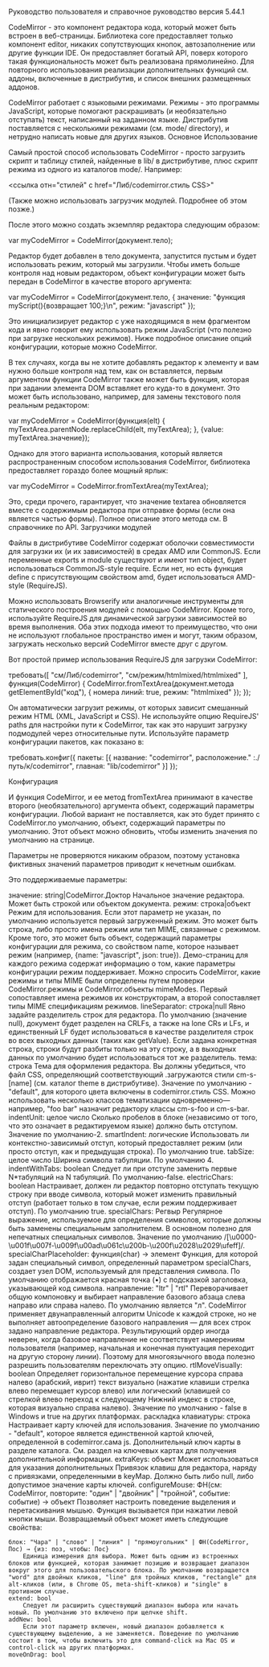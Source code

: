 Руководство пользователя и справочное руководство версия 5.44.1

CodeMirror - это компонент редактора кода, который может быть встроен в веб-страницы. Библиотека core предоставляет только компонент editor, никаких сопутствующих кнопок, автозаполнение или другие функции IDE. Он предоставляет богатый API, поверх которого такая функциональность может быть реализована прямолинейно. Для повторного использования реализации дополнительных функций см. аддоны, включенные в дистрибутив, и список внешних размещенных аддонов.

CodeMirror работает с языковыми режимами. Режимы - это программы JavaScript, которые помогают раскрашивать (и необязательно отступать) текст, написанный на заданном языке. Дистрибутив поставляется с несколькими режимами (см. mode/ directory), и нетрудно написать новые для других языков.
Основное Использование

Самый простой способ использовать CodeMirror - просто загрузить скрипт и таблицу стилей, найденные в lib/ в дистрибутиве, плюс скрипт режима из одного из каталогов mode/. Например:

<script src="lib/codemirror.js"></script>
<ссылка отн="стилей" с href="Либ/codemirror.стиль CSS>"
<script src="mode/javascript/javascript.js"></script>

(Также можно использовать загрузчик модулей. Подробнее об этом позже.)

После этого можно создать экземпляр редактора следующим образом:

var myCodeMirror = CodeMirror(документ.тело);

Редактор будет добавлен в тело документа, запустится пустым и будет использовать режим, который мы загрузили. Чтобы иметь больше контроля над новым редактором, объект конфигурации может быть передан в CodeMirror в качестве второго аргумента:

var myCodeMirror = CodeMirror(документ.тело, {
  значение: "функция myScript(){возвращает 100;}\n",
  режим: "javascript"
});

Это инициализирует редактор с уже находящимся в нем фрагментом кода и явно говорит ему использовать режим JavaScript (что полезно при загрузке нескольких режимов). Ниже подробное описание опций конфигурации, которые можно CodeMirror.

В тех случаях, когда вы не хотите добавлять редактор к элементу и вам нужно больше контроля над тем, как он вставляется, первым аргументом функции CodeMirror также может быть функция, которая при задании элемента DOM вставляет его куда-то в документ. Это может быть использовано, например, для замены текстового поля реальным редактором:

var myCodeMirror = CodeMirror(функция(elt) {
  myTextArea.parentNode.replaceChild(elt, myTextArea);
}, {value: myTextArea.значение});

Однако для этого варианта использования, который является распространенным способом использования CodeMirror, библиотека предоставляет гораздо более мощный ярлык:

var myCodeMirror = CodeMirror.fromTextArea(myTextArea);

Это, среди прочего, гарантирует, что значение textarea обновляется вместе с содержимым редактора при отправке формы (если она является частью формы). Полное описание этого метода см. В справочнике по API.
Загрузчики модулей

Файлы в дистрибутиве CodeMirror содержат оболочки совместимости для загрузки их (и их зависимостей) в средах AMD или CommonJS. Если переменные exports и module существуют и имеют тип object, будет использоваться CommonJS-style require. Если нет, но есть функция define с присутствующим свойством amd, будет использоваться AMD-style (RequireJS).

Можно использовать Browserify или аналогичные инструменты для статического построения модулей с помощью CodeMirror. Кроме того, используйте RequireJS для динамической загрузки зависимостей во время выполнения. Оба этих подхода имеют то преимущество, что они не используют глобальное пространство имен и могут, таким образом, загружать несколько версий CodeMirror вместе друг с другом.

Вот простой пример использования RequireJS для загрузки CodeMirror:

требовать([
  "см/Либ/codemirror", "см/режим/htmlmixed/htmlmixed"
], функция(CodeMirror) {
  CodeMirror.fromTextArea(документ.метода getElementById("код"), {
    номера линий: true,
    режим: "htmlmixed"
  });
});

Он автоматически загрузит режимы, от которых зависит смешанный режим HTML (XML, JavaScript и CSS). Не используйте опцию RequireJS' paths для настройки пути к CodeMirror, так как это нарушит загрузку подмодулей через относительные пути. Используйте параметр конфигурации пакетов, как показано в:

требовать.конфиг({
  пакеты: [{
    название: "codemirror",
    расположение." :./путь/к/codemirror",
    главная: "lib/codemirror"
  }]
});

Конфигурация

И функция CodeMirror, и ее метод fromTextArea принимают в качестве второго (необязательного) аргумента объект, содержащий параметры конфигурации. Любой вариант не поставляется, как это будет принято с CodeMirror.по умолчанию, объект, содержащий параметры по умолчанию. Этот объект можно обновить, чтобы изменить значения по умолчанию на странице.

Параметры не проверяются никаким образом, поэтому установка фиктивных значений параметров приводит к нечетным ошибкам.

Это поддерживаемые параметры:

значение: string|CodeMirror.Доктор
    Начальное значение редактора. Может быть строкой или объектом документа.
режим: строка|объект
    Режим для использования. Если этот параметр не указан, по умолчанию используется первый загруженный режим. Это может быть строка, либо просто имена режим или тип MIME, связанные с режимом. Кроме того, это может быть объект, содержащий параметры конфигурации для режима, со свойством name, которое называет режим (например, {name: "javascript", json: true}). Демо-страниц для каждого режима содержат информацию о том, какие параметры конфигурации режим поддерживает. Можно спросить CodeMirror, какие режимы и типы MIME были определены путем проверки CodeMirror.режимы и CodeMirror.объекты mimeModes. Первый сопоставляет имена режимов их конструкторам, а второй сопоставляет типы MIME спецификациям режимов.
lineSeparator: строка|null
    Явно задайте разделитель строк для редактора. По умолчанию (значение null), документ будет разделен на CRLFs, а также на lone CRs и LFs, и единственный LF будет использоваться в качестве разделителя строк во всех выходных данных (таких как getValue). Если задана конкретная строка, строки будут разбиты только на эту строку, а в выходных данных по умолчанию будет использоваться тот же разделитель.
тема: строка
    Тема для оформления редактора. Вы должны убедиться, что файл CSS, определяющий соответствующий .загружаются стили cm-s-[name] (см. каталог theme в дистрибутиве). Значение по умолчанию - "default", для которого цвета включены в codemirror.стиль CSS. Можно использовать несколько классов тематизации одновременно—например, "foo bar" назначит редактору классы cm-s-foo и cm-s-bar.
indentUnit: целое число
    Сколько пробелов в блоке (независимо от того, что это означает в редактируемом языке) должно быть отступом. Значение по умолчанию-2.
smartIndent: логические
    Использовать ли контекстно-зависимый отступ, который предоставляет режим (или просто отступ, как и предыдущая строка). По умолчанию true.
tabSize: целое число
    Ширина символа табуляции. По умолчанию 4.
indentWithTabs: boolean
    Следует ли при отступе заменить первые N*табуляций на N табуляций. По умолчанию-false.
electricChars: boolean
    Настраивает, должен ли редактор повторно отступать текущую строку при вводе символа, который может изменить правильный отступ (работает только в том случае, если режим поддерживает отступ). По умолчанию true.
specialChars: Регвыр
    Регулярное выражение, используемое для определения символов, которые должны быть заменены специальным заполнителем. В основном полезно для непечатных специальных символов. Значение по умолчанию /[\u0000-\u001f\u007f-\u009f\u00ad\u061c\u200b-\u200f\u2028\u2029\ufeff]/.
specialCharPlaceholder: функция(char) → элемент
    Функция, для которой задан специальный символ, определенный параметром specialChars, создает узел DOM, используемый для представления символа. По умолчанию отображается красная точка (•) с подсказкой заголовка, указывающей код символа.
направление: "ltr" | "rtl"
    Переворачивает общую компоновку и выбирает направление базового абзаца слева направо или справа налево. По умолчанию является "л". CodeMirror применяет двунаправленный алгоритм Unicode к каждой строке, но не выполняет автоопределение базового направления — для всех строк задано направление редактора. Результирующий ордер иногда неверен, когда базовое направление не соответствует намерениям пользователя (например, начальная и конечная пунктуация переходит на другую сторону линии). Поэтому для многоязычного ввода полезно разрешить пользователям переключать эту опцию.
rtlMoveVisually: boolean
    Определяет горизонтальное перемещение курсора справа налево (арабский, иврит) текст визуально (нажатие клавиши стрелка влево перемещает курсор влево) или логический (клавишей со стрелкой влево переход к следующему Нижний индекс в строке, которая визуально справа налево). Значение по умолчанию - false в Windows и true на других платформах.
раскладка клавиатуры: строка
    Настраивает карту ключей для использования. Значение по умолчанию - "default", которое является единственной картой ключей, определенной в codemirror.сама js. Дополнительный ключ карты в разделе каталога. См. раздел на ключевых картах для получения дополнительной информации.
extraKeys: объект
    Может использоваться для указания дополнительных Привязок клавиш для редактора, наряду с привязками, определенными в keyMap. Должно быть либо null, либо допустимое значение карты ключей.
configureMouse: ФН(см: CodeMirror, повторите: "один" | "двойник" | "тройной", событие: событие) → объект
    Позволяет настроить поведение выделения и перетаскивания мышью. Функция вызывается при нажатии левой кнопки мыши. Возвращаемый объект может иметь следующие свойства:

    блок: "Чара" | "слово" | "линия" | "прямоугольник" | ФН(CodeMirror, Пос) → {из: поз, чтобы: Пос}
        Единица измерения для выбора. Может быть одним из встроенных блоков или функцией, которая занимает позицию и возвращает диапазон вокруг этого для пользовательского блока. По умолчанию возвращается "word" для двойных кликов, "line" для тройных кликов, "rectangle" для alt-кликов (или, в Chrome OS, meta-shift-кликов) и "single" в противном случае.
    extend: bool
        Следует ли расширить существующий диапазон выбора или начать новый. По умолчанию это включено при щелчке shift.
    addNew: bool
        Если этот параметр включен, новый диапазон добавляется к существующему выделению, а не заменяется. Поведение по умолчанию состоит в том, чтобы включить это для command-click на Mac OS и control-click на других платформах.
    moveOnDrag: bool
